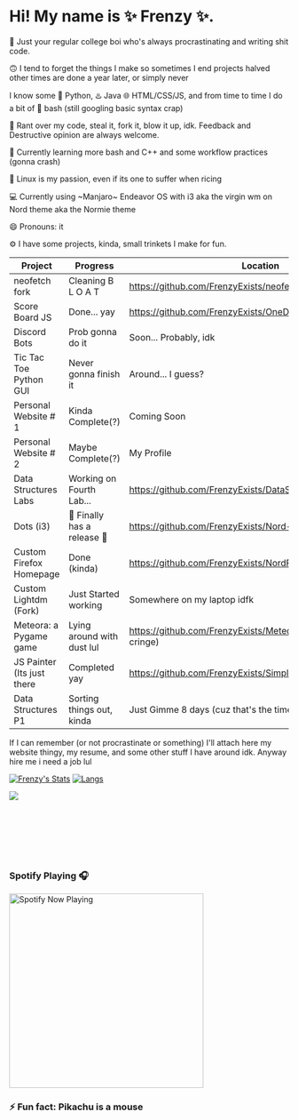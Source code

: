 <!--
**FrenzyExists/FrenzyExists** is a ✨ _special_ ✨ repository because its `README.md` (this file) appears on your GitHub profile.

Here are some ideas to get you started:

- 🔭 I’m currently working on ...
- 🌱 I’m currently learning ...
-  I’m looking to collaborate on ...
- 🤔 I’m looking for help with ...
- 💬 Ask me about ...
- 📫 How to reach me: ...
- 😄 Pronouns: ...
- ⚡ Fun fact: ...
-->

# Hi! My name is ✨ Frenzy ✨. 

📓 Just your regular college boi who's always procrastinating and writing shit code.

🙃 I tend to forget the things I make so sometimes I end projects halved other times are done a year later, or simply never

I know some 🐍 Python, ♨️ Java 🌐 HTML/CSS/JS, and from time to time I do a bit of 🚀 bash (still googling basic syntax crap)

👯 Rant over my code, steal it, fork it, blow it up, idk. Feedback and Destructive opinion are always welcome.

🌱 Currently learning more bash and C++ and some workflow practices (gonna crash)

👾 Linux is my passion, even if its one to suffer when ricing

💻 Currently using ~Manjaro~ Endeavor OS with i3 aka the virgin wm on Nord theme aka the Normie theme

:smile: Pronouns: it

⚙️ I have some projects, kinda, small trinkets I make for fun.

Project                     | Progress                    | Location
-----------                 | --------                    |--------                                                               |
neofetch fork               | Cleaning B L O A T          | https://github.com/FrenzyExists/neofetch                              |
Score Board JS              | Done... yay                 | https://github.com/FrenzyExists/OneDayBootCampScoreboard              |
Discord Bots                | Prob gonna do it            | Soon... Probably, idk                                                 |
Tic Tac Toe Python GUI      | Never gonna finish it       | Around... I guess?                                                    |
Personal Website # 1        | Kinda Complete(?)           | Coming Soon                                                           |
Personal Website # 2        | Maybe Complete(?)           | My Profile                                                            |
Data Structures Labs        | Working on Fourth Lab...    | https://github.com/FrenzyExists/DataStructuresLab                     |
Dots (i3)                   | 🎉 Finally has a release 🎉  | https://github.com/FrenzyExists/Nord-dot-files-i3                     |
Custom Firefox Homepage     | Done (kinda)                | https://github.com/FrenzyExists/NordFirefox (I remembered)            |
Custom Lightdm (Fork)       | Just Started working        | Somewhere on my laptop idfk                                           |
Meteora: a Pygame game      | Lying around with dust lul  | https://github.com/FrenzyExists/Meteora-python (enjoy the cringe)     |
JS Painter (Its just there  | Completed yay               | https://github.com/FrenzyExists/Simple_Paint_JS                       |
Data Structures P1          | Sorting things out, kinda   | Just Gimme 8 days (cuz that's the time limit given)                   |

If I can remember (or not procrastinate or something) I'll attach here my website thingy, my resume, and some other stuff I have around idk. Anyway hire me i need a job lul

[![Frenzy's Stats](https://github-readme-stats.vercel.app/api?username=frenzyexists&show_icons=true&theme=nord)](https://github.com/anuraghazra/github-readme-stats)
[![Langs](https://github-readme-stats.vercel.app/api/top-langs/?username=frenzyexists&layout=compact&theme=nord)](https://github.com/anuraghazra/github-readme-stats)

<a href="https://github.com/anuraghazra/github-readme-stats">
  <img align="center" src="https://github-readme-stats.vercel.app/api/wakatime?username=frenzyexists&theme=nord" />
</a><br/><br/><br/><br/><br/><br/><br/>

### Spotify Playing 🎧 
[<img src="https://spotify-now-playing-hhsy1ompp-frenzyexists.vercel.app/api/spotify-playing" alt="Spotify Now Playing" width="350" />](https://open.spotify.com/user/31384113f5b94495bfa760f151223b29)


### ⚡ Fun fact: Pikachu is a mouse
